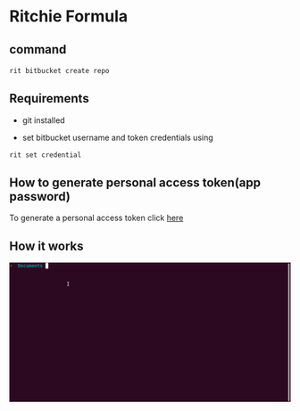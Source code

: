 # Ritchie Formula

## command

```bash
rit bitbucket create repo
```

## Requirements

- git installed

- set bitbucket username and token credentials using

```bash
rit set credential
```

## How to generate personal access token(app password)

To generate a personal access token click [here](https://bitbucket.org/account/settings/app-passwords/)

## How it works

![gif](doc/bitbucket-create-repo.gif)
